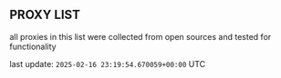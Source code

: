 ## PROXY LIST

all proxies in this list were collected from open sources and tested for functionality

last update: `2025-02-16 23:19:54.670059+00:00` UTC
